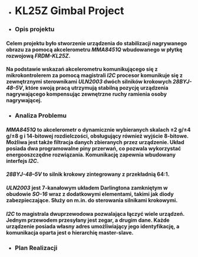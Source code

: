 * # KL25Z Gimbal Project
 * ### Opis projektu
  #### Celem projektu było stworzenie urządzenia do stabilizacji nagrywanego obrazu za pomocą akcelerometru *MMA8451Q* wbudowanego w płytkę rozwojową *FRDM-KL25Z*.
  #### Na podstawie wskazań akcelerometru komunikującego się z mikrokontrolerem za pomocą magistrali *I2C* procesor komunikuje się z zewnętrznymi sterownikami *ULN2003* dwóch silników krokowych *28BYJ-48–5V*, które swoją pracą utrzymują stabilną pozycję urządzenia nagrywającego  kompensując zewnętrzne ruchy ramienia osoby nagrywającej.
 * ### Analiza Problemu
 #### *MMA8451Q* to akcelerometr o dynamicznie wybieranych skalach ±2 g/±4 g/±8 g i 14-bitowej rozdielczości, obsługujący również wyjście 8-bitowe. Możliwa jest także filtracja danych zbieranych przez urządzenie. Układ posiada dwa programowalne piny przerwań, co pozwala wykorzystać energooszczędne rozwiązania. Komunikację zapewnia wbudowany interfejs *I2C*.
 #### *28BYJ-48–5V* to silnik krokowy zintegrowany z przekładnią 64:1.
 #### *ULN2003* jest 7-kanałowym układem Darlingtona zamkniętym w obudowie *SO-16* wraz z dodatkowymi elementami, takimi jak diody zabezpieczające. Służy on m.in. do sterowania silnikami krokowymi.
 #### *I2C* to magistrala dwuprzewodowa pozwalająca łączyć wiele urządzeń. Jednym przewodem przesyłany jest zegar, a drugim dane. Każde urządzenie posiada własny adres umożliwiający jego identyfikację, a komunikacja oparta jest o hierarchię master-slave.
 
 * ### Plan Realizacji

